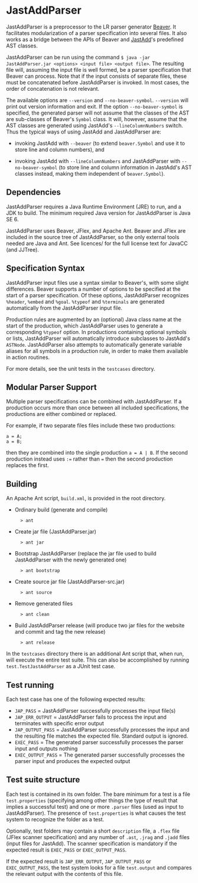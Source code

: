 JastAddParser
=============

JastAddParser is a preprocessor to the LR parser generator
[Beaver](http://beaver.sourceforge.net). It facilitates modularization
of a parser specification into several files. It also works as a
bridge between the APIs of Beaver and [JastAdd](http://jastadd.org)'s
predefined AST classes.

JastAddParser can be run using the command
`$ java -jar JastAddParser.jar <options> <input file> <output
file>`. The resulting file will, assuming the input file is well
formed, be a parser specification that Beaver can process. Note that
if the input consists of separate files, these must be concatenated
before JastAddParser is invoked. In most cases, the order of
concatenation is not relevant. 

The available options are `--version` and
`--no-beaver-symbol`. `--version` will print out version information
and exit. If the option `--no-beaver-symbol` is specified, the 
generated parser will not assume that the classes of the AST are
sub-classes of Beaver's `Symbol` class. It will, however, assume that
the AST classes are generated using JastAdd's `--lineColumnNumbers`
switch. Thus the typical ways of using JastAdd and JastAddParser are:

* invoking JastAdd with `--beaver` (to extend `beaver.Symbol` and use
it to store line and column numbers), and

* invoking JastAdd with `--lineColumnNumbers` and JastAddParser with
`--no-beaver-symbol` (to store line and column information in
JastAdd's AST classes instead, making them independent of
`beaver.Symbol`).

Dependencies
------------

JastAddParser requires a Java Runtime Environment (JRE) to run, and a JDK to
build. The minimum required Java version for JastAddParser is Java SE 6.

JastAddParser uses Beaver, JFlex, and Apache Ant. Beaver and JFlex are included
in the source tree of JastAddParser, so the only external tools needed are Java
and Ant. See licences/ for the full license text for JavaCC (and JJTree).

Specification Syntax
--------------------

JastAddParser input files use a syntax similar to Beaver's, with some slight
differences. Beaver supports a number of options to be specified at the start
of a parser specification. Of these options, JastAddParser recognizes `%header`,
 `%embed` and `%goal`. `%typeof` and `%terminals` are generated automatically
 from the JastAddParser input file.

Production rules are augmented by an (optional) Java class name at the start of
the production, which JastAddParser uses to generate a corresponding `%typeof`
option. In productions containing optional symbols or lists, JastAddParser will
automatically introduce subclasses to JastAdd's `ASTNode`. JastAddParser also
attempts to automatically generate variable aliases for all symbols in a
production rule, in order to make them available in action routines.

For more details, see the unit tests in the `testcases` directory.

Modular Parser Support
----------------------

Multiple parser specifications can be combined with JastAddParser. If a
production occurs more than once between all included specifications, the
productions are either combined or replaced.

For example, if two separate files files include these two productions:

    a = A;
    a = B;

then they are combined into the single production `a = A | B`. If the second
production instead uses `:=` rather than `=` then the second production
replaces the first.

Building
--------

An Apache Ant script, `build.xml`, is provided in the root directory.

* Ordinary build (generate and compile)

		> ant

* Create jar file (JastAddParser.jar)

		> ant jar

* Bootstrap JastAddParser (replace the jar file used to build JastAddParser with
the newly generated one)

		> ant bootstrap

* Create source jar file (JastAddParser-src.jar)

		> ant source

* Remove generated files

		> ant clean

* Build JastAddParser release (will produce two jar files for the website and
commit and tag the new release)

		> ant release

In the `testcases` directory there is an additional Ant script that, when run,
will execute the entire test suite. This can also be accomplished by running
`test.TestJastAddParser` as a JUnit test case.

Test running
------------

Each test case has one of the following expected results:

* `JAP_PASS`         = JastAddParser successfully processes the input file(s)
* `JAP_ERR_OUTPUT`   = JastAddParser fails to process the input and terminates with specific error output
* `JAP_OUTPUT_PASS`  = JastAddParser successfully processes the input and the resulting file matches the expected file. Standard output is ignored.
* `EXEC_PASS`        = The generated parser successfully processes the parser input and outputs nothing
* `EXEC_OUTPUT_PASS` = The generated parser successfully processes the parser input and produces the expected output

Test suite structure
--------------------

Each test is contained in its own folder. The bare minimum for a test is a file
`test.properties` (specifying among other things the type of result that
implies a successful test) and one or more `.parser` files (used as input to
JastAddParser). The presence of `test.properties` is what causes the test system
to recognize the folder as a test.

Optionally, test folders may contain a short `description` file, a `.flex` file
(JFlex scanner specification) and any number of `.ast`, `.jrag` and `.jadd`
files (input files for JastAdd). The scanner specification is mandatory if the
expected result is `EXEC_PASS` or `EXEC_OUTPUT_PASS`.

If the expected result is `JAP_ERR_OUTPUT`, `JAP_OUTPUT_PASS` or
`EXEC_OUTPUT_PASS`, the test system looks for a file `test.output` and compares
the relevant output with the contents of this file.
